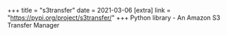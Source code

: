 +++
title = "s3transfer"
date = 2021-03-06
[extra]
link = "https://pypi.org/project/s3transfer/"
+++
Python library - An Amazon S3 Transfer Manager


